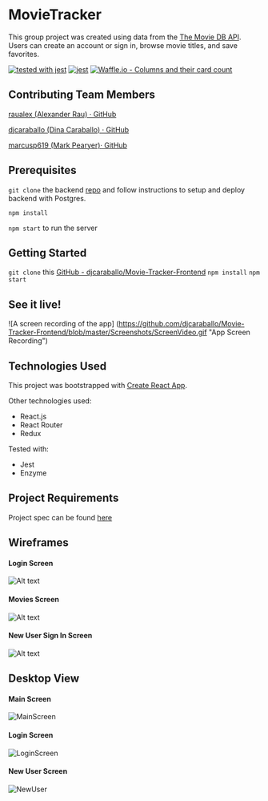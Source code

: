 # MovieTracker
This group project was created using data from the [The Movie DB API](https://www.themoviedb.org/documentation/api). Users can create an account or sign in, browse movie titles, and save favorites. 

[![tested with jest](https://img.shields.io/badge/tested_with-jest-99424f.svg)](https://github.com/facebook/jest) [![jest](https://jestjs.io/img/jest-badge.svg)](https://github.com/facebook/jest)
[![Waffle.io - Columns and their card count](https://badge.waffle.io/marcusp619/movietracker-frontend.svg?columns=all)](https://waffle.io/marcusp619/movietracker-frontend)

## Contributing Team Members
[raualex (Alexander Rau) · GitHub](https://github.com/raualex)

[djcaraballo (Dina Caraballo) · GitHub](https://github.com/djcaraballo)

[marcusp619 (Mark Pearyer)· GitHub](https://github.com/marcusp619)

## Prerequisites 
`git clone` the backend [repo](https://github.com/turingschool-examples/movie-tracker) and follow instructions to setup and deploy backend with Postgres.

`npm install` 

`npm start` to run the server

## Getting Started
`git clone` this [GitHub - djcaraballo/Movie-Tracker-Frontend](https://github.com/djcaraballo/Movie-Tracker-Frontend)
`npm install`
`npm start`

## See it live!
![A screen recording of the app]
(https://github.com/djcaraballo/Movie-Tracker-Frontend/blob/master/Screenshots/ScreenVideo.gif "App Screen Recording")

## Technologies Used
This project was bootstrapped with [Create React App](https://github.com/facebook/create-react-app).

Other technologies used:
- React.js
- React Router
- Redux

Tested with:
- Jest
- Enzyme

## Project Requirements
Project spec can be found [here](https://github.com/turingschool-examples/movie-tracker)

## Wireframes 
#### Login Screen
![Alt text](https://github.com/marcusp619/movietracker-frontend/blob/iteration-2-DC/Wireframes/Login-Screen.png)

#### Movies Screen
![Alt text](https://github.com/marcusp619/movietracker-frontend/blob/iteration-2-DC/Wireframes/Movies.png?raw=true)

#### New User Sign In Screen
![Alt text](https://github.com/marcusp619/movietracker-frontend/blob/iteration-2-DC/Wireframes/New-User-Sign-Up-Screen.png?raw=true)

## Desktop View
#### Main Screen
![MainScreen](https://github.com/marcusp619/movietracker-frontend/blob/master/Screenshots/Screen%20Shot%202018-10-31%20at%208.52.26%20AM.png?raw=true)

#### Login Screen
![LoginScreen](https://github.com/marcusp619/movietracker-frontend/blob/master/Screenshots/Screen%20Shot%202018-10-31%20at%208.52.53%20AM.png?raw=true)

#### New User Screen
![NewUser](https://github.com/marcusp619/movietracker-frontend/blob/master/Screenshots/Screen%20Shot%202018-10-31%20at%208.53.26%20AM.png?raw=true)
